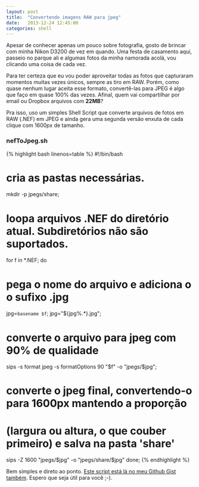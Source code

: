 ```yaml
---
layout: post
title:  "Convertendo imagens RAW para jpeg"
date:   2013-12-24 12:45:00
categories: shell
---
```


Apesar de conhecer apenas um pouco sobre fotografia, gosto de brincar com minha Nikon D3200 de vez em quando. Uma festa de casamento aqui, passeio no parque ali e algumas fotos da minha namorada acolá, vou clicando uma coisa de cada vez.

Para ter certeza que eu vou poder aproveitar todas as fotos que capturaram momentos muitas vezes únicos, sempre as tiro em RAW. Porém, como quase nenhum lugar aceita esse formato, convertê-las para JPEG é algo que faço em quase 100% das vezes. Afinal, quem vai compartilhar por email ou Dropbox arquivos com **22MB**?

Pra isso, uso um simples Shell Script que converte arquivos de fotos em RAW (.NEF) em JPEG e ainda gera uma segunda versão enxuta de cada clique com 1600px de tamanho.

### nefToJpeg.sh
{% highlight bash linenos=table %}
#!/bin/bash

# cria as pastas necessárias.
mkdir -p jpegs/share;

# loopa arquivos .NEF do diretório atual. Subdiretórios não são suportados.
for f in *.NEF;
  do

  # pega o nome do arquivo e adiciona o o sufixo .jpg
  jpg=`basename $f`; jpg="${jpg%.*}.jpg";
  
  # converte o arquivo para jpeg com 90% de qualidade
  sips -s format jpeg -s formatOptions 90 "$f" -o "jpegs/$jpg";

  # converte o jpeg final, convertendo-o para 1600px mantendo a proporção
  # (largura ou altura, o que couber primeiro) e salva na pasta 'share'
  sips -Z 1600 "jpegs/$jpg" -o "jpegs/share/$jpg"
done;
{% endhighlight %}

Bem simples e direto ao ponto. [Este script está lá no meu Github Gist também](https://gist.github.com/hugobessaa/7628357). Espero que seja útil para você ;-).